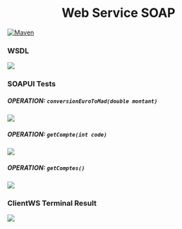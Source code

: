 <h1 style="text-align: center;">Web Service SOAP</h1>

[![Maven](https://maven-badges.herokuapp.com/maven-central/cz.jirutka.rsql/rsql-parser/badge.svg)](https://maven-badges.herokuapp.com/maven-central/cz.jirutka.rsql/rsql-parser)

### WSDL

<img src="https://github.com/m-mourouh/web-service-soap/assets/60442896/d777572f-674b-4e59-b1b2-a2b4d74f1fcf" />

### SOAPUI Tests

##### OPERATION: `conversionEuroToMad(double montant)` 
<img src="https://github.com/m-mourouh/web-service-soap/assets/60442896/67891aea-6996-4e68-9097-7d456146df7d"/>

##### OPERATION: `getCompte(int code)` 
<img src="https://github.com/m-mourouh/web-service-soap/assets/60442896/032bf4e7-7f0f-48a8-88e6-b5c2bb73defd"/>

##### OPERATION: `getComptes()` 
<img src="https://github.com/m-mourouh/web-service-soap/assets/60442896/4ea26172-180a-421a-99ad-7a63b9ad7ff1"/>

### ClientWS Terminal Result
<img src="https://github.com/m-mourouh/web-service-soap/assets/60442896/c1bfe9cf-28b4-4a91-bf96-013dc3d5dd09"/>

